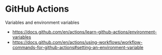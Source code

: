 # GitHub Actions

Variables and environment variables
- https://docs.github.com/en/actions/learn-github-actions/environment-variables
- https://docs.github.com/en/actions/using-workflows/workflow-commands-for-github-actions#setting-an-environment-variable
